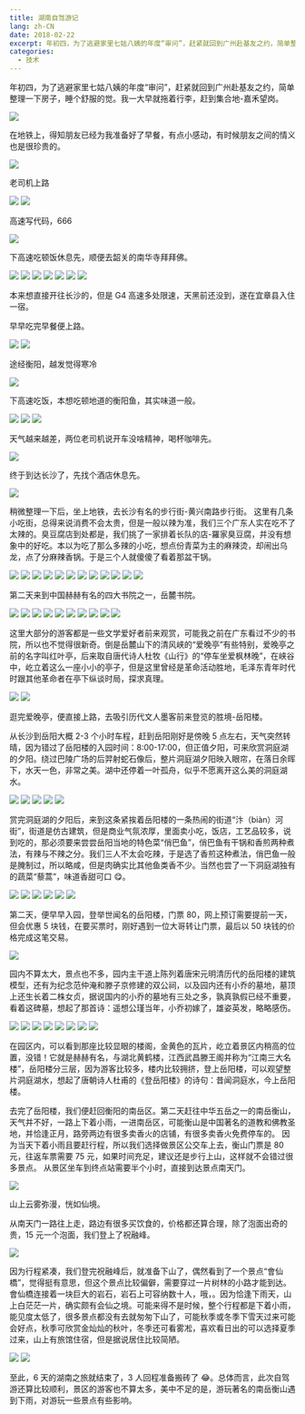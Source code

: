 ```yaml
---
title: 湖南自驾游记
lang: zh-CN
date: 2018-02-22
excerpt: 年初四，为了逃避家里七姑八姨的年度“审问”，赶紧就回到广州赴基友之约，简单整理一下房子，睡个舒服的觉。
categories:
  - 技术
---
```


年初四，为了逃避家里七姑八姨的年度“审问”，赶紧就回到广州赴基友之约，简单整理一下房子，睡个舒服的觉。我一大早就拖着行李，赶到集合地-嘉禾望岗。

![](https://narol-blog.oss-cn-beijing.aliyuncs.com/blog-img/202404261301557.jpeg)

在地铁上，得知朋友已经为我准备好了早餐，有点小感动，有时候朋友之间的情义也是很珍贵的。

![](https://narol-blog.oss-cn-beijing.aliyuncs.com/blog-img/202404261301558.jpeg)

老司机上路

![](https://narol-blog.oss-cn-beijing.aliyuncs.com/blog-img/202404261301559.jpeg)
![](https://narol-blog.oss-cn-beijing.aliyuncs.com/blog-img/202404261301560.png)

高速写代码，666

![](https://narol-blog.oss-cn-beijing.aliyuncs.com/blog-img/202404261301561.jpeg)

下高速吃顿饭休息先，顺便去韶关的南华寺拜拜佛。

![](https://narol-blog.oss-cn-beijing.aliyuncs.com/blog-img/202404261301562.jpeg)
![](https://narol-blog.oss-cn-beijing.aliyuncs.com/blog-img/202404261301563.jpeg)
![](https://narol-blog.oss-cn-beijing.aliyuncs.com/blog-img/202404261301564.jpeg)
![](https://narol-blog.oss-cn-beijing.aliyuncs.com/blog-img/202404261301565.jpeg)
![](https://narol-blog.oss-cn-beijing.aliyuncs.com/blog-img/202404261301566.jpeg)
![](https://narol-blog.oss-cn-beijing.aliyuncs.com/blog-img/202404261301567.jpeg)
![](https://narol-blog.oss-cn-beijing.aliyuncs.com/blog-img/202404261301568.jpeg)

本来想直接开往长沙的，但是 G4 高速多处限速，天黑前还没到，遂在宜章县入住一宿。

早早吃完早餐便上路。

![](https://narol-blog.oss-cn-beijing.aliyuncs.com/blog-img/202404261301569.jpeg)
![](https://narol-blog.oss-cn-beijing.aliyuncs.com/blog-img/202404261301570.jpeg)

途经衡阳，越发觉得寒冷

![](https://narol-blog.oss-cn-beijing.aliyuncs.com/blog-img/202404261301571.jpeg)

下高速吃饭，本想吃顿地道的衡阳鱼，其实味道一般。

![](https://narol-blog.oss-cn-beijing.aliyuncs.com/blog-img/202404261301572.jpeg)
![](https://narol-blog.oss-cn-beijing.aliyuncs.com/blog-img/202404261301573.jpeg)
![](https://narol-blog.oss-cn-beijing.aliyuncs.com/blog-img/202404261301574.jpeg)

天气越来越差，两位老司机说开车没啥精神，喝杯咖啡先。

![](https://narol-blog.oss-cn-beijing.aliyuncs.com/blog-img/202404261301575.jpeg)

终于到达长沙了，先找个酒店休息先。

![](https://narol-blog.oss-cn-beijing.aliyuncs.com/blog-img/202404261301576.jpeg)

稍微整理一下后，坐上地铁，去长沙有名的步行街-黄兴南路步行街。
这里有几条小吃街，总得来说消费不会太贵，但是一般以辣为准，我们三个广东人实在吃不了太辣的。臭豆腐店到处都是，我们挑了一家排着长队的店-羅家臭豆腐，并没有想象中的好吃。本以为吃了那么多辣的小吃，想点份青菜为主的麻辣烫，却闹出乌龙，点了分麻辣香锅。于是三个人就傻傻了看着那盆干锅。

![](https://narol-blog.oss-cn-beijing.aliyuncs.com/blog-img/202404261301577.jpeg)
![](https://narol-blog.oss-cn-beijing.aliyuncs.com/blog-img/202404261301578.jpeg)
![](https://narol-blog.oss-cn-beijing.aliyuncs.com/blog-img/202404261301579.jpeg)
![](https://narol-blog.oss-cn-beijing.aliyuncs.com/blog-img/202404261301580.jpeg)
![](https://narol-blog.oss-cn-beijing.aliyuncs.com/blog-img/202404261301581.jpeg)
![](https://narol-blog.oss-cn-beijing.aliyuncs.com/blog-img/202404261301582.jpeg)
![](https://narol-blog.oss-cn-beijing.aliyuncs.com/blog-img/202404261301583.jpeg)
![](https://narol-blog.oss-cn-beijing.aliyuncs.com/blog-img/202404261301584.jpeg)
![](https://narol-blog.oss-cn-beijing.aliyuncs.com/blog-img/202404261301585.jpeg)
![](https://narol-blog.oss-cn-beijing.aliyuncs.com/blog-img/202404261301586.jpeg)
![](https://narol-blog.oss-cn-beijing.aliyuncs.com/blog-img/202404261301587.jpeg)
![](https://narol-blog.oss-cn-beijing.aliyuncs.com/blog-img/202404261301588.jpeg)

第二天来到中国赫赫有名的四大书院之一，岳麓书院。

![](https://narol-blog.oss-cn-beijing.aliyuncs.com/blog-img/202404261301589.JPG)
![](https://narol-blog.oss-cn-beijing.aliyuncs.com/blog-img/202404261301590.JPG)
![](https://narol-blog.oss-cn-beijing.aliyuncs.com/blog-img/202404261301591.JPG)
![](https://narol-blog.oss-cn-beijing.aliyuncs.com/blog-img/202404261301592.JPG)
![](https://narol-blog.oss-cn-beijing.aliyuncs.com/blog-img/202404261301593.JPG)
![](https://narol-blog.oss-cn-beijing.aliyuncs.com/blog-img/202404261301594.JPG)
![](https://narol-blog.oss-cn-beijing.aliyuncs.com/blog-img/202404261301595.JPG)
![](https://narol-blog.oss-cn-beijing.aliyuncs.com/blog-img/202404261301596.JPG)
![](https://narol-blog.oss-cn-beijing.aliyuncs.com/blog-img/202404261301597.jpeg)
![](https://narol-blog.oss-cn-beijing.aliyuncs.com/blog-img/202404261301598.jpeg)

这里大部分的游客都是一些文学爱好者前来观赏，可能我之前在广东看过不少的书院，所以也不觉得很新奇。倒是岳麓山下的清风峡的“爱晚亭”有些特别，爱晚亭之前的名字叫红叶亭，后来取自唐代诗人杜牧《山行》的“停车坐爱枫林晚”，在峡谷中，屹立着这么一座小小的亭子，但是这里曾经是革命活动胜地，毛泽东青年时代时跟其他革命者在亭下纵谈时局，探求真理。

![](https://narol-blog.oss-cn-beijing.aliyuncs.com/blog-img/202404261301599.jpeg)
![](https://narol-blog.oss-cn-beijing.aliyuncs.com/blog-img/202404261301600.JPG)

逛完爱晚亭，便直接上路，去吸引历代文人墨客前来登览的胜境-岳阳楼。

从长沙到岳阳大概 2-3 个小时车程，赶到岳阳刚好是傍晚 5 点左右，天气突然转晴，因为错过了岳阳楼的入园时间：8:00-17:00，但正值夕阳，可来欣赏洞庭湖的夕阳。绕过巴陵广场的后羿射蛇石像后，整片洞庭湖夕阳映入眼帘，在落日余晖下，水天一色，非常之美。湖中还停着一叶孤舟，似乎不愿离开这么美的洞庭湖水。

![](https://narol-blog.oss-cn-beijing.aliyuncs.com/blog-img/202404261301601.jpeg)
![](https://narol-blog.oss-cn-beijing.aliyuncs.com/blog-img/202404261301602.JPG)
![](https://narol-blog.oss-cn-beijing.aliyuncs.com/blog-img/202404261301603.JPG)
![](https://narol-blog.oss-cn-beijing.aliyuncs.com/blog-img/202404261301604.JPG)
![](https://narol-blog.oss-cn-beijing.aliyuncs.com/blog-img/202404261301605.jpeg)

赏完洞庭湖的夕阳后，来到这条紧挨着岳阳楼的一条热闹的街道“汴（biàn）河街”，街道是仿古建筑，但是商业气氛浓厚，里面卖小吃，饭店，工艺品较多，说到吃的，那必须要来尝尝岳阳当地的特色菜“俏巴鱼”，俏巴鱼有干锅和香煎两种煮法，有辣与不辣之分。我们三人不太会吃辣，于是选了香煎这种煮法，俏巴鱼一般是腌制过，所以略咸，但是肉确实比其他鱼类香不少。当然也尝了一下洞庭湖独有的蔬菜“藜蒿”，味道香甜可口 😋。

![](https://narol-blog.oss-cn-beijing.aliyuncs.com/blog-img/202404261301606.jpeg)
![](https://narol-blog.oss-cn-beijing.aliyuncs.com/blog-img/202404261301607.jpeg)
![](https://narol-blog.oss-cn-beijing.aliyuncs.com/blog-img/202404261301608.jpeg)
![](https://narol-blog.oss-cn-beijing.aliyuncs.com/blog-img/202404261301609.jpeg)
![](https://narol-blog.oss-cn-beijing.aliyuncs.com/blog-img/202404261301610.jpeg)
![](https://narol-blog.oss-cn-beijing.aliyuncs.com/blog-img/202404261301611.JPG)

第二天，便早早入园，登举世闻名的岳阳楼，门票 80，网上预订需要提前一天，但会优惠 5 块钱，在要买票时，刚好遇到一位大哥转让门票，最后以 50 块钱的价格完成这笔交易。

![](https://narol-blog.oss-cn-beijing.aliyuncs.com/blog-img/202404261301612.JPG)

园内不算太大，景点也不多，园内主干道上陈列着唐宋元明清历代的岳阳楼的建筑模型，还有为纪念范仲淹和滕子京修建的双公祠，以及园内还有小乔的墓地，墓顶上还生长着二株女贞，据说国内的小乔的墓地有三处之多，孰真孰假已经不重要，看着这碑墓，想起了那首诗：遥想公瑾当年，小乔初嫁了，雄姿英发，略略感伤。

![](https://narol-blog.oss-cn-beijing.aliyuncs.com/blog-img/202404261301613.JPG)
![](https://narol-blog.oss-cn-beijing.aliyuncs.com/blog-img/202404261301614.jpeg)
![](https://narol-blog.oss-cn-beijing.aliyuncs.com/blog-img/202404261301615.jpeg)
![](https://narol-blog.oss-cn-beijing.aliyuncs.com/blog-img/202404261301616.jpeg)
![](https://narol-blog.oss-cn-beijing.aliyuncs.com/blog-img/202404261301617.JPG)
![](https://narol-blog.oss-cn-beijing.aliyuncs.com/blog-img/202404261301618.JPG)
![](https://narol-blog.oss-cn-beijing.aliyuncs.com/blog-img/202404261301619.jpeg)
![](https://narol-blog.oss-cn-beijing.aliyuncs.com/blog-img/202404261301620.jpeg)

在园区内，可以看到那座比较显眼的楼阁，金黄色的瓦片，屹立着景区内稍高的位置，没错！它就是赫赫有名，与湖北黄鹤楼，江西武昌滕王阁并称为“江南三大名楼”，岳阳楼分三层，因为游客比较多，楼内比较拥挤，登上岳阳楼，可以观望整片洞庭湖水，想起了唐朝诗人杜甫的《登岳阳楼》的诗句：昔闻洞庭水，今上岳阳楼。

去完了岳阳楼，我们便赶回衡阳的南岳区。第二天赶往中华五岳之一的南岳衡山，天气并不好，一路上下着小雨，一进南岳区，可能衡山是中国著名的道教和佛教圣地，并恰逢正月，路旁两边有很多卖香火的店铺，有很多卖香火免费停车的。
因为当天下着小雨且要赶行程，所以我们选择做景区公交车上去，衡山门票是 80 元，往返车票需要 75 元，如果时间充足，建议还是步行上山，这样就不会错过很多景点。
从景区坐车到终点站需要半个小时，直接到达景点南天门。

![](https://narol-blog.oss-cn-beijing.aliyuncs.com/blog-img/202404261301621.JPG)

山上云雾弥漫，恍如仙境。

从南天门一路往上走，路边有很多买饮食的，价格都还算合理，除了泡面出奇的贵，15 元一个泡面，我们登上了祝融峰。

![](https://narol-blog.oss-cn-beijing.aliyuncs.com/blog-img/202404261301622.JPG)

因为行程紧凑，我们登完祝融峰后，就准备下山了，偶然看到了一个景点“會仙橋”，觉得挺有意思，但这个景点比较偏僻，需要穿过一片树林的小路才能到达。會仙橋连接着一块巨大的岩石，岩石上可容纳数十人，哦，。因为恰逢下雨天，山上白茫茫一片，确实颇有会仙之境。可能来得不是时候，整个行程都是下着小雨，能见度太低了，很多景点都没有去就匆匆下山了，可能秋季或冬季下雪天过来可能会好点，秋季可欣赏金灿灿的秋叶，冬季还可看雾凇，喜欢看日出的可以选择夏季过来，山上有旅馆住宿，但是据说居住比较简陋。

![](./img/hunan__67.JPG)
![](./img/hunan__68.JPG)

至此，6 天的湖南之旅就结束了，3 人回程准备搬砖了 😂。总体而言，此次自驾游还算比较顺利，景区的游客也不算太多，美中不足的是，游玩著名的南岳衡山遇到下雨，对游玩一些景点有些影响。
